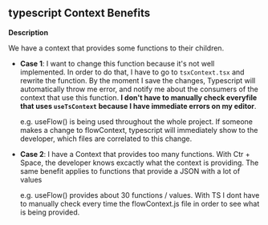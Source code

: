 ## typescript Context Benefits

**Description**

We have a context that provides some functions to their children.

- **Case 1**:
  I want to change this function because it's not well implemented. In order to do that, I have to go to `tsxContext.tsx` and rewrite the function. By the moment I save the changes, Typescript will automatically throw me error, and notify me about the consumers of the context that use this function. **I don't have to manually check everyfile that uses `useTsContext` because I have immediate errors on my editor**.

  e.g. useFlow() is being used throughout the whole project. If someone makes a change to flowContext, typescript will immediately show to the developer, which files are correlated to this change.

- **Case 2**:
  I have a Context that provides too many functions. With Ctr + Space, the developer knows excactly what the context is providing.
  The same benefit applies to functions that provide a JSON with a lot of values

  e.g. useFlow() provides about 30 functions / values. With TS I dont have to manually check every time the flowContext.js file in order to see what is being provided.
